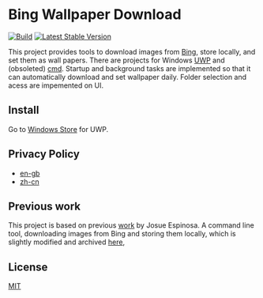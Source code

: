 # Bing Wallpaper Download

[![Build](https://github.com/BillShiyaoZhang/BingWallpaperDownload/workflows/Build/badge.svg?branch=master)](https://github.com/BillShiyaoZhang/BingWallpaperDownload/actions?query=workflow%3ABuild)
[![Latest Stable Version](https://img.shields.io/github/v/release/BillShiyaoZhang/BingWallpaperDownload)](https://www.microsoft.com/store/apps/9N8413Z3MTSN)

This project provides tools to download images from [Bing](https://www.bing.com), store locally, and set them as wall papers. There are projects for Windows [UWP](./BingBackground/BBUWP/) and (obsoleted) [cmd](./BingBackground/BingBackground/). Startup and background tasks are implemented so that it can automatically download and set wallpaper daily. Folder selection and acess are impemented on UI.

## Install

Go to [Windows Store](https://www.microsoft.com/store/apps/9N8413Z3MTSN) for UWP.

## Privacy Policy
* [en-gb](BingWallpaperDownload/privacy-policy/en-gb.md)
* [zh-cn](BingWallpaperDownload/privacy-policy/zh-cn.md)

## Previous work

This project is based on previous [work](https://github.com/josueespinosa/BingBackground) by Josue Espinosa. A command line tool, downloading images from Bing and storing them locally, which is slightly modified and archived [here](./BingBackground/BingBackground/),

## License
[MIT](https://github.com/BillShiyaoZhang/BingWallpaperDownload/blob/master/LICENSE)
